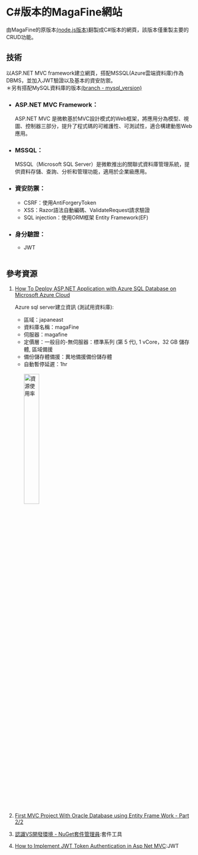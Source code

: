 # C#版本的MagaFine網站

由MagaFine的原版本[(node.js版本)](https://github.com/CBF108033/MagaFine_Web)翻製成C#版本的網頁，該版本僅重製主要的CRUD功能。

## 技術
以ASP.NET MVC framework建立網頁，搭配MSSQL(Azure雲端資料庫)作為DBMS，並加入JWT驗證以及基本的資安防禦。</br>
＊另有搭配MySQL資料庫的版本[(branch - mysql_version)](https://github.com/CBF108033/c_sharp_magaFine/tree/mysql_version)

- ### **ASP.NET MVC Framework：**
   ASP.NET MVC 是微軟基於MVC設計模式的Web框架，將應用分為模型、視圖、控制器三部分，提升了程式碼的可維護性、可測試性，適合構建動態Web應用。

- ### **MSSQL：**
  MSSQL（Microsoft SQL Server）是微軟推出的關聯式資料庫管理系統，提供資料存儲、查詢、分析和管理功能，適用於企業級應用。

- ### **資安防禦：**
   - CSRF：使用AntiForgeryToken
   - XSS：Razor語法自動編碼、ValidateRequest請求驗證
   - SQL injection：使用ORM框架 Entity Framework(EF)

- ### **身分驗證：**
   - JWT
<br><br>

## 參考資源
1. [How To Deploy ASP.NET Application with Azure SQL Database on Microsoft Azure Cloud](https://www.youtube.com/watch?v=jT8eA9A7qXE&t=442s)

   Azure sql server建立資訊 (測試用資料庫):
   - 區域：japaneast
   - 資料庫名稱：magaFine
   - 伺服器：magafine
   - 定價層：一般目的-無伺服器：標準系列 (第 5 代), 1 vCore，32 GB 儲存體, 區域備援
   - 備份儲存體備援：異地備援備份儲存體
   - 自動暫停延遲：1hr
     </br></br><img src="https://i.imgur.com/2xg1fPu.png" alt="資源使用率" style="width: 30%; height: auto;">

3. [First MVC Project With Oracle Database using Entity Frame Work - Part 2/2](https://www.youtube.com/watch?v=tk_EDjTzZCE)
4. [認識VS開發環境 - NuGet套件管理員](https://ithelp.ithome.com.tw/articles/10158563):套件工具
5. [How to Implement JWT Token Authentication in Asp Net MVC](https://rutube.ru/video/70509d6db26c1c1365ee8026a0dda35b/):JWT
